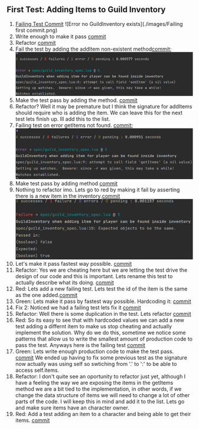 ## First Test: Adding Items to Guild Inventory
1. [Failing Test Commit](https://github.com/donedgardo/GuildInventoryWowAddon/commit/306d232b74a1f185e166fe311848ec55751d0b1e)
![Error no GuildInventory exists](./images/Failing first commit.png)
2. Write enough to make it pass [commit](https://github.com/donedgardo/GuildInventoryWowAddon/commit/3dec175f4b0aa04ccca6cf5bebf6ed0ccac9de68)
3. Refactor [commit](https://github.com/donedgardo/GuildInventoryWowAddon/commit/e7ce1783dc2ba40959a24d234013ea66378eead9)
4. Fail the test by adding the addItem non-existent method[commit](https://github.com/donedgardo/GuildInventoryWowAddon/commit/f0cd4e5b5d4f6da1c2a8091da9f9ec1b155ad960);
![Error no method addItem](./images/Failing%20second.png)
5. Make the test pass by adding the method. [commit](https://github.com/donedgardo/GuildInventoryWowAddon/commit/c12268fd841cf7db1bdd7b725cee97e802c132b9)
6. Refactor? Well it may be premature but I think the signature for addItems should require who is adding the item. 
We can leave this for the next test lets finish up. Ill add this to the list.
7. Failing test on error getItems not found. [commit](https://github.com/donedgardo/GuildInventoryWowAddon/commit/8c1d6104a0829faa82b75091d58361d1a25f532e);
![Error no method getItems](./images/Failing%20third.png)
8. Make test pass by adding method [commit](70d165ccbb95e39b5d53531f37d55519559cda99)
9. Nothing to refactor imo. Lets go to red by making it fail by asserting there is a new item in the inventory.[commit](95b2b8b731f3ca8dd9111e7c76b6fecf272b37f1)
![Assertion Fail, 0 == 1](./images/Failing%20fourth.png)
10. Let's make it pass fastest way possible. [commit](f520e4877b377824160cd84f632e7cf0df10b702)
11. Refactor: Yes we are cheating here but we are letting the test drive the design of  our code and this is important.
Lets rename this test to actually describe what its doing. [commit](218c0e560162bfc6609119e17afe37aa7f1ca1cc)
12. Red: Lets add a new failing test. Lets test the id of the item is the same as the one added.[commit](e4a6f2ece0f82e393fce4dff446d2fc42a1c33f3)
13. Green: Lets make it pass by fastest way possible. Hardcoding it: [commit](b62c143a750053a2d0b5d93263748afd8bde58be)
14. Fix 2: Noticed we had a failing test lets fix it [commit](d013707cca18d443663805d146c1ef01b2c8a9db)
15. Refactor: Well there is some duplication in the test. Lets refactor [commit](0a5ec4d937445a8c8fca10c4d4cd9d72c74cb9f0)
16. Red: So its easy to see that with hardcoded values we can add a new test adding a differnt item to make us stop
cheating and actually implement the solution. Why do we do this, sometime we notice some patterns that allow us to write
the smallest amount of production code to pass the test. Anyways here is the failing test [commit](e45e2aa863652e0c1b74afc56947e0ea02b472dd)
17. Green: Lets write enough production code to make the test pass. [commit](f04729583b0d6a059dd7c5a0e3d4ab4cba928be4)
We ended up having to fix some previous test as the signature now actually was using self so swtiching from '.' to ':'
to be able to access self.items.
18. Refactor: I don't quite see an oportunity to refactor just yet, although I have a feeling the way we are exposing the
items in the getItems method we are a bit tied to the implementation, in other words, if we change the data structure of 
items we will need to change a lot of other parts of the code. I will keep this in mind and add it to the list. Lets go 
and make sure items have an character owner.
19. Red: Add a test adding an item to a character and being able to get their items. [commit]()

